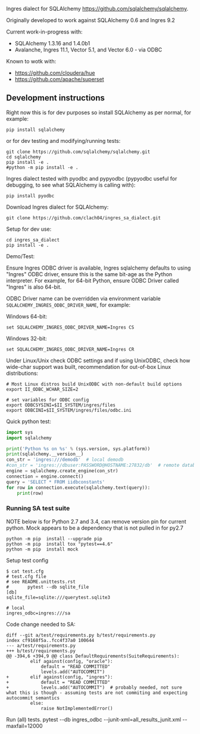 Ingres dialect for SQLAlchemy https://github.com/sqlalchemy/sqlalchemy.

Originally developed to work against SQLAlchemy 0.6 and Ingres 9.2

Current work-in-progress with:

  * SQLAlchemy 1.3.16 and 1.4.0b1
  * Avalanche, Ingres 11.1, Vector 5.1, and Vector 6.0 - via ODBC

Known to wotk with:

  * https://github.com/cloudera/hue
  * https://github.com/apache/superset

## Development instructions

Right now this is for dev purposes so install SQLAlchemy as per normal, for example:

    pip install sqlalchemy

or for dev testing and modifying/running tests:

    git clone https://github.com/sqlalchemy/sqlalchemy.git
    cd sqlalchemy
    pip install -e .
    #python -m pip install -e .

Ingres dialect tested with pyodbc and pypyodbc (pypyodbc useful for debugging, to see what SQLAlchemy is calling with):

    pip install pyodbc

Download Ingres dialect for SQLAlchemy:

    git clone https://github.com/clach04/ingres_sa_dialect.git

Setup for dev use:

    cd ingres_sa_dialect
    pip install -e .

Demo/Test:

Ensure Ingres ODBC driver is available, Ingres sqlalchemy defaults to using "Ingres" ODBC driver, ensure this is the same bit-age as the Python interpreter. For example, for 64-bit Python, ensure ODBC Driver called "Ingres" is also 64-bit.

ODBC Driver name can be overridden via environment variable `SQLALCHEMY_INGRES_ODBC_DRIVER_NAME`, for example:

Windows 64-bit:

    set SQLALCHEMY_INGRES_ODBC_DRIVER_NAME=Ingres CS

Windows 32-bit:

    set SQLALCHEMY_INGRES_ODBC_DRIVER_NAME=Ingres CR

Under Linux/Unix check ODBC settings and if using UnixODBC, check how wide-char support was built, recommendation for out-of-box Linux distributions:

```shell
# Most Linux distros build UnixODBC with non-default build options
export II_ODBC_WCHAR_SIZE=2

# set variables for ODBC config
export ODBCSYSINI=$II_SYSTEM/ingres/files
export ODBCINI=$II_SYSTEM/ingres/files/odbc.ini
```

Quick python test:

```python
import sys
import sqlalchemy

print('Python %s on %s' % (sys.version, sys.platform))
print(sqlalchemy.__version__)
con_str = 'ingres:///demodb'  # local demodb
#con_str = 'ingres://dbuser:PASSWORD@HOSTNAME:27832/db'  # remote database called "db"
engine = sqlalchemy.create_engine(con_str)
connection = engine.connect()
query = 'SELECT * FROM iidbconstants'
for row in connection.execute(sqlalchemy.text(query)):
    print(row)
```

### Running SA test suite

NOTE below is for Python 2.7 and 3.4, can remove version pin for current python. Mock appears to be a dependency that is not pulled in for py2.7

    python -m pip  install --upgrade pip
    python -m pip  install tox "pytest==4.6"
    python -m pip  install mock

Setup test config

    $ cat test.cfg
    # test.cfg file
    # see README.unittests.rst
    #       pytest --db sqlite_file
    [db]
    sqlite_file=sqlite:///querytest.sqlite3

    # local
    ingres_odbc=ingres:///sa

Code change needed to SA:

    diff --git a/test/requirements.py b/test/requirements.py
    index cf9168f5a..fcc4f37a0 100644
    --- a/test/requirements.py
    +++ b/test/requirements.py
    @@ -394,6 +394,9 @@ class DefaultRequirements(SuiteRequirements):
             elif against(config, "oracle"):
                 default = "READ COMMITTED"
                 levels.add("AUTOCOMMIT")
    +        elif against(config, "ingres"):
    +            default = "READ COMMITTED"
    +            levels.add("AUTOCOMMIT")  # probably needed, not sure what this is though - assuming tests are not commiting and expecting autocommit semantics
             else:
                 raise NotImplementedError()

Run (all) tests.
    pytest --db ingres_odbc --junit-xml=all_results_junit.xml --maxfail=12000
